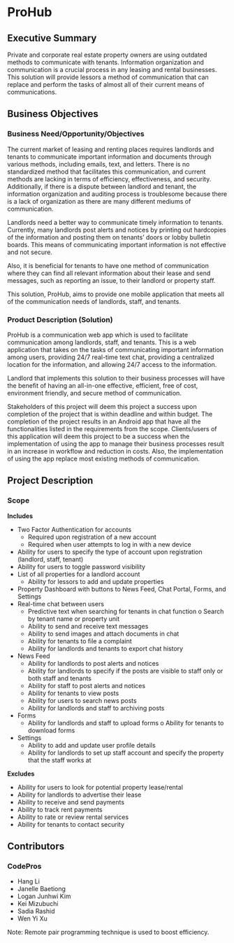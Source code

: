 # ProHub
## Executive Summary

Private and corporate real estate property owners are using outdated methods to communicate with tenants. Information organization and communication is a crucial process in any leasing and rental businesses. This solution will provide lessors a method of communication that can replace and perform the tasks of almost all of their current means of communications.
## Business Objectives
### Business Need/Opportunity/Objectives

The current market of leasing and renting places requires landlords and tenants to communicate important information and documents through various methods, including emails, text, and letters. There is no standardized method that facilitates this communication, and current methods are lacking in terms of efficiency, effectiveness, and security. Additionally, if there is a dispute between landlord and tenant, the information organization and auditing process is troublesome because there is a lack of organization as there are many different mediums of communication.

Landlords need a better way to communicate timely information to tenants. Currently, many landlords post alerts and notices by printing out hardcopies of the information and posting them on tenants’ doors or lobby bulletin boards. This means of communicating important information is not effective and not secure.

Also, it is beneficial for tenants to have one method of communication where they can find all relevant information about their lease and send messages, such as reporting an issue, to their landlord or property staff.

This solution, ProHub, aims to provide one mobile application that meets all of the communication needs of landlords, staff, and tenants.

### Product Description (Solution)
ProHub is a communication web app which is used to facilitate communication among landlords, staff, and tenants. This is a web application that takes on the tasks of communicating important information among users, providing 24/7 real-time text chat, providing a centralized location for the information, and allowing 24/7 access to the information.

Landlord that implements this solution to their business processes will have the benefit of having an all-in-one effective, efficient, free of cost, environment friendly, and secure method of communication.

Stakeholders of this project will deem this project a success upon completion of the project that is within deadline and within budget. The completion of the project results in an Android app that have all the functionalities listed in the requirements from the scope. Clients/users of this application will deem this project to be a success when the implementation of using the app to manage their business processes result in an increase in workflow and reduction in costs. Also, the implementation of using the app replace most existing methods of communication.
## Project Description
### Scope
**Includes**
- Two Factor Authentication for accounts
  - Required upon registration of a new account
  - Required when user attempts to log in with a new device
- Ability for users to specify the type of account upon registration (landlord, staff, tenant)
- Ability for users to toggle password visibility
- List of all properties for a landlord account
  - Ability for lessors to add and update properties
- Property Dashboard with buttons to News Feed, Chat Portal, Forms, and Settings
- Real-time chat between users
  - Predictive text when searching for tenants in chat function o Search by tenant name or property unit
  - Ability to send and receive text messages
  - Ability to send images and attach documents in chat
  - Ability for tenants to file a complaint
  - Ability for landlords and tenants to export chat history
- News Feed
  - Ability for landlords to post alerts and notices
  - Ability for landlords to specify if the posts are visible to staff only or both staff and tenants
  - Ability for staff to post alerts and notices
  - Ability for tenants to view posts
  - Ability for users to search news posts
  - Ability for landlords and staff to archiving posts
- Forms
  - Ability for landlords and staff to upload forms o Ability for tenants to download forms
- Settings
  - Ability to add and update user profile details
  - Ability for landlords to set up staff account and specify the property that the staff works at

**Excludes**
- Ability for users to look for potential property lease/rental
- Ability for landlords to advertise their lease
- Ability to receive and send payments
- Ability to track rent payments
- Ability to rate or review rental services
- Ability for tenants to contact security
## Contributors
### CodePros
- Hang Li
- Janelle Baetiong
- Logan Junhwi Kim
- Kei Mizubuchi
- Sadia Rashid
- Wen Yi Xu

Note: Remote pair programming technique is used to boost efficiency.
